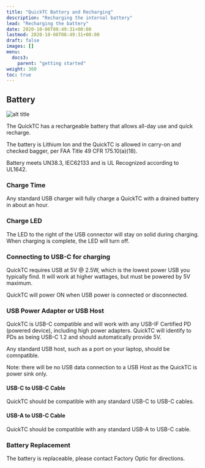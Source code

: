 ```yaml
---
title: "QuickTC Battery and Recharging"
description: "Recharging the internal battery"
lead: "Recharging the battery"
date: 2020-10-06T08:49:31+00:00
lastmod: 2020-10-06T08:49:31+00:00
draft: false
images: []
menu:
  docs3:
    parent: "getting started"
weight: 360
toc: true
---
```


## Battery

<img src="/images/qtc/qtccharge.jpg" title="QuickTC Charging" alt="alt title"/>

The QuickTC has a rechargeable battery that allows all-day use and quick recharge.

The battery is Lithium Ion and the QuickTC is allowed in carry-on and checked bagger, per FAA Title 49 CFR 175.10(a)(18).

Battery meets UN38.3, IEC62133 and is UL Recognized according to UL1642.

### Charge Time

Any standard USB charger will fully charge a QuickTC with a drained battery in about an hour.

### Charge LED

The LED to the right of the USB connector will stay on solid during charging. When charging is complete, the LED will turn off.

### Connecting to USB-C for charging

QuickTC requires USB at 5V @ 2.5W, which is the lowest power USB you typically find. It will work at higher wattages, but must be powered by 5V maximum.

QuickTC will power ON when USB power is connected or disconnected.

### USB Power Adapter or USB Host

QuickTC is USB-C compatible and will work with any USB-IF Certified PD (powered device), including high power adapters. QuickTC will identify to PDs as being USB-C 1.2 and should automatically provide 5V.

Any standard USB host, such as a port on your laptop, should be comnpatible.

Note: there will be no USB data connection to a USB Host as the QuickTC is power sink only.

#### USB-C to USB-C Cable

QuickTC should be compatible with any standard USB-C to USB-C cables.

#### USB-A to USB-C Cable

QuickTC should be compatible with any standard USB-A to USB-C cable.

### Battery Replacement

The battery is replaceable, please contact Factory Optic for directions.
